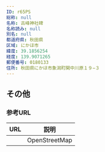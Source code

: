 ```yaml
---
ID: r65PS
総称: null
名称: 古峰神社碑
名称読み: null
別名: null
都道府県: 秋田県
区域: にかほ市
緯度: 39.1856254
経度: 139.9071265
郵便番号: 0180133
住所: 秋田県にかほ市象潟町関中川原１９−３
---
```


## その他

### 参考URL

| URL | 説明          |
| --- | ------------- |
|     | OpenStreetMap |
